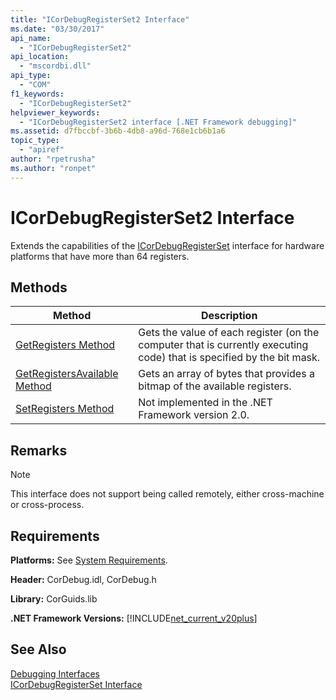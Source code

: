 ```yaml
---
title: "ICorDebugRegisterSet2 Interface"
ms.date: "03/30/2017"
api_name: 
  - "ICorDebugRegisterSet2"
api_location: 
  - "mscordbi.dll"
api_type: 
  - "COM"
f1_keywords: 
  - "ICorDebugRegisterSet2"
helpviewer_keywords: 
  - "ICorDebugRegisterSet2 interface [.NET Framework debugging]"
ms.assetid: d7fbccbf-3b6b-4db8-a96d-768e1cb6b1a6
topic_type: 
  - "apiref"
author: "rpetrusha"
ms.author: "ronpet"
---
```

# ICorDebugRegisterSet2 Interface
Extends the capabilities of the [ICorDebugRegisterSet](../../../../docs/framework/unmanaged-api/debugging/icordebugregisterset-interface.md) interface for hardware platforms that have more than 64 registers.  

## Methods  


|Method|Description|  
|------------|-----------------|  
|[GetRegisters Method](../../../../docs/framework/unmanaged-api/debugging/icordebugregisterset2-getregisters-method.md)|Gets the value of each register (on the computer that is currently executing code) that is specified by the bit mask.|  
|[GetRegistersAvailable Method](../../../../docs/framework/unmanaged-api/debugging/icordebugregisterset2-getregistersavailable-method.md)|Gets an array of bytes that provides a bitmap of the available registers.|  
|[SetRegisters Method](../../../../docs/framework/unmanaged-api/debugging/icordebugregisterset2-setregisters-method.md)|Not implemented in the .NET Framework version 2.0.|  

## Remarks  

> [!NOTE]
>  This interface does not support being called remotely, either cross-machine or cross-process.  

## Requirements  
 **Platforms:** See [System Requirements](../../../../docs/framework/get-started/system-requirements.md).  

 **Header:** CorDebug.idl, CorDebug.h  

 **Library:** CorGuids.lib  

 **.NET Framework Versions:** [!INCLUDE[net_current_v20plus](../../../../includes/net-current-v20plus-md.md)]  

## See Also  
 [Debugging Interfaces](../../../../docs/framework/unmanaged-api/debugging/debugging-interfaces.md)  
 [ICorDebugRegisterSet Interface](../../../../docs/framework/unmanaged-api/debugging/icordebugregisterset-interface.md)
